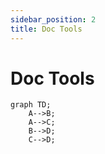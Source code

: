 ```yaml
---
sidebar_position: 2
title: Doc Tools
---
```


# Doc Tools

<!-- https://github.com/sjwall/mdx-mermaid -->

```mermaid
graph TD;
    A-->B;
    A-->C;
    B-->D;
    C-->D;
```